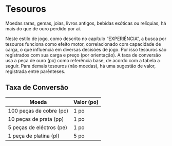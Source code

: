 # Tesouros

Moedas raras, gemas, joias, livros antigos, bebidas exóticas ou relíquias, há mais do que de ouro perdido por aí.

Neste estilo de jogo, como descrito no capítulo “EXPERIÊNCIA”, a busca por tesouros funciona como efeito motor, correlacionado com capacidade de carga, o que influencia em diversas  decisões de jogo. Por isso tesouros são registrados com sua carga e preço (por orientação). A taxa de conversão usa a peça de ouro (po) como referência base, de acordo com a tabela a seguir. Para demais tesouros (não moedas), há uma sugestão de valor, registrada entre parênteses.

## Taxa de Conversão

| Moeda                      | Valor (po) |
|---------------------------|------------|
| 100 peças de cobre (pc)   | 1 po       |
| 10 peças de prata (pp)    | 1 po       |
| 5 peças de eléctros (pe)  | 1 po       |
| 1 peça de platina (pl)    | 5 po       |
